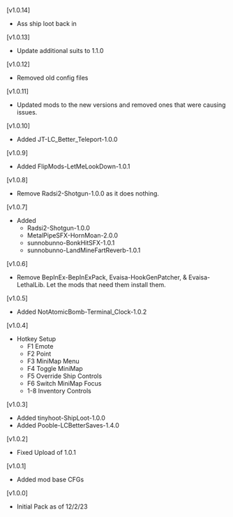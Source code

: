 [v1.0.14]

+ Ass ship loot back in

[v1.0.13]

+ Update additional suits to 1.1.0

[v1.0.12]

+ Removed old config files

[v1.0.11]

+ Updated mods to the new versions and removed ones that were causing issues.

[v1.0.10]

+ Added JT-LC_Better_Teleport-1.0.0

[v1.0.9]

+ Added FlipMods-LetMeLookDown-1.0.1

[v1.0.8]

+ Remove Radsi2-Shotgun-1.0.0 as it does nothing.

[v1.0.7]

+ Added
	+ Radsi2-Shotgun-1.0.0
	+ MetalPipeSFX-HornMoan-2.0.0
	+ sunnobunno-BonkHitSFX-1.0.1
	+ sunnobunno-LandMineFartReverb-1.0.1

[v1.0.6]

+ Remove BepInEx-BepInExPack, Evaisa-HookGenPatcher, & Evaisa-LethalLib. Let the mods that need them install them.
 

[v1.0.5]

+ Added NotAtomicBomb-Terminal_Clock-1.0.2

[v1.0.4]

+ Hotkey Setup
	+ F1 Emote
	+ F2 Point
	+ F3 MiniMap Menu
	+ F4 Toggle MiniMap
	+ F5 Override Ship Controls
	+ F6 Switch MiniMap Focus
	+ 1-8 Inventory Controls

[v1.0.3]

+ Added tinyhoot-ShipLoot-1.0.0
+ Added Pooble-LCBetterSaves-1.4.0
 
[v1.0.2]

+ Fixed Upload of 1.0.1

[v1.0.1]

+ Added mod base CFGs

[v1.0.0]

+ Initial Pack as of 12/2/23